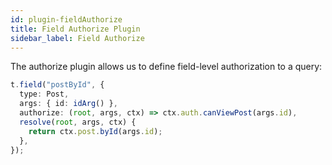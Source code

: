 ```yaml
---
id: plugin-fieldAuthorize
title: Field Authorize Plugin
sidebar_label: Field Authorize
---
```


The authorize plugin allows us to define field-level authorization to a query:

```ts
t.field("postById", {
  type: Post,
  args: { id: idArg() },
  authorize: (root, args, ctx) => ctx.auth.canViewPost(args.id),
  resolve(root, args, ctx) {
    return ctx.post.byId(args.id);
  },
});
```

